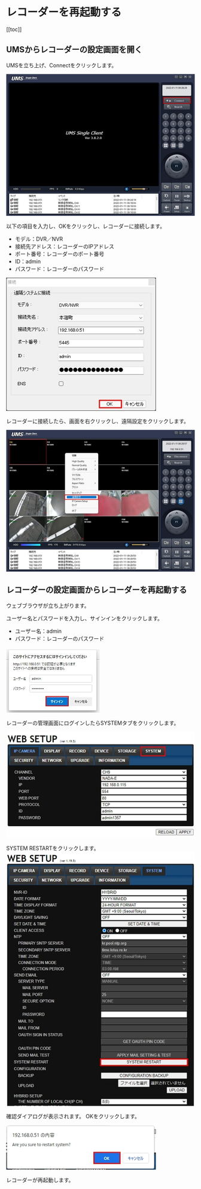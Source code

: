 # レコーダーを再起動する

[[toc]]

## UMSからレコーダーの設定画面を開く

UMSを立ち上げ、Connectをクリックします。

![](./images/pc-ums-reboot-recorder/001.jpg)

以下の項目を入力し、OKをクリックし、レコーダーに接続します。
- モデル：DVR／NVR
- 接続先アドレス：レコーダーのIPアドレス
- ポート番号：レコーダーのポート番号
- ID：admin
- パスワード：レコーダーのパスワード

![](./images/pc-ums-reboot-recorder/002.jpg)

レコーダーに接続したら、画面を右クリックし、遠隔設定をクリックします。

![](./images/pc-ums-reboot-recorder/003.jpg)

## レコーダーの設定画面からレコーダーを再起動する

ウェブブラウザが立ち上がります。

ユーザー名とパスワードを入力し、サインインをクリックします。
- ユーザー名：admin
- パスワード：レコーダーのパスワード

![](./images/pc-ums-reboot-recorder/004.jpg)

レコーダーの管理画面にログインしたらSYSTEMタブをクリックします。

![](./images/pc-ums-reboot-recorder/005.jpg)

SYSTEM RESTARTをクリックします。
![](./images/pc-ums-reboot-recorder/006.jpg)

確認ダイアログが表示されます。
OKをクリックします。

![](./images/pc-ums-reboot-recorder/007.jpg)

レコーダーが再起動します。